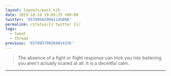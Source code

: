 ```yaml
---
layout: layouts/post.njk
date: 2015-10-24 19:03:25 +00:00
twitter: '657995829941145600'
permalink: /status/{{ twitter }}/
tags: 
  - tweet
  - thread
previous: '657995799264014336'
---
```


> The absence of a fight or flight response can trick you into believing you aren't actually scared at all. It is a deceitful calm.

---
